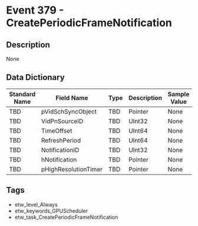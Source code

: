 # Event 379 - CreatePeriodicFrameNotification

## Description
None

## Data Dictionary
|Standard Name|Field Name|Type|Description|Sample Value|
|---|---|---|---|---|
|TBD|pVidSchSyncObject|TBD|Pointer|None|None|
|TBD|VidPnSourceID|TBD|UInt32|None|None|
|TBD|TimeOffset|TBD|UInt64|None|None|
|TBD|RefreshPeriod|TBD|UInt64|None|None|
|TBD|NotificationID|TBD|UInt32|None|None|
|TBD|hNotification|TBD|Pointer|None|None|
|TBD|pHighResolutionTimer|TBD|Pointer|None|None|

## Tags
* etw_level_Always
* etw_keywords_GPUScheduler
* etw_task_CreatePeriodicFrameNotification